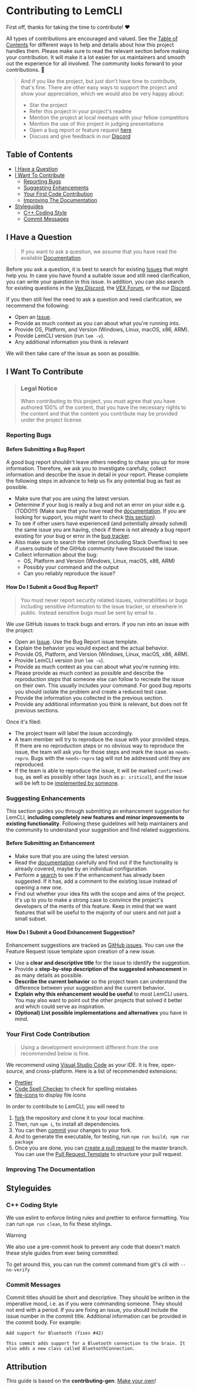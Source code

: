 <!-- omit in toc -->
# Contributing to LemCLI

First off, thanks for taking the time to contribute! ❤️

All types of contributions are encouraged and valued. See the [Table of Contents](#table-of-contents) for different ways to help and details about how this project handles them. Please make sure to read the relevant section before making your contribution. It will make it a lot easier for us maintainers and smooth out the experience for all involved. The community looks forward to your contributions. 🎉

> And if you like the project, but just don't have time to contribute, that's fine. There are other easy ways to support the project and show your appreciation, which we would also be very happy about:
> - Star the project
> - Refer this project in your project's readme
> - Mention the project at local meetups with your fellow competitors
> - Mention the use of this project in judging presentations
> - Open a bug report or feature request [here](https://github.com/LemLib/LemCLI/issues/new/choose)
> - Discuss and give feedback in our [Discord](https://discord.gg/pCHr7XZUTj)

<!-- omit in toc -->
## Table of Contents

- [I Have a Question](#i-have-a-question)
- [I Want To Contribute](#i-want-to-contribute)
  - [Reporting Bugs](#reporting-bugs)
  - [Suggesting Enhancements](#suggesting-enhancements)
  - [Your First Code Contribution](#your-first-code-contribution)
  - [Improving The Documentation](#improving-the-documentation)
- [Styleguides](#styleguides)
  - [C++ Coding Style](#c-coding-style)
  - [Commit Messages](#commit-messages)


## I Have a Question

> If you want to ask a question, we assume that you have read the available [Documentation](https://lemlib.github.io/LemCLI/).

Before you ask a question, it is best to search for existing [Issues](https://github.com/LemLib/LemCLI/issues) that might help you. In case you have found a suitable issue and still need clarification, you can write your question in this issue. In addition, you can also search for existing questions in the [Vex Discord](https://discord.gg/VUStG8p), the [VEX Forum](https://www.vexforum.com/), or the our [Discord](https://discord.gg/pCHr7XZUTj).


If you then still feel the need to ask a question and need clarification, we recommend the following:

- Open an [Issue](https://github.com/LemLib/LemCLI/issues/new).
- Provide as much context as you can about what you're running into.
- Provide OS, Platform, and Version (Windows, Linux, macOS, x86, ARM).
- Provide LemCLI version (run `lem -v`).
- Any additional information you think is relevant

We will then take care of the issue as soon as possible.

<!--
You might want to create a separate issue tag for questions and include it in this description. People should then tag their issues accordingly.

Depending on how large the project is, you may want to outsource the questioning, e.g. to Stack Overflow or Gitter. You may add additional contact and information possibilities:
- IRC
- Slack
- Gitter
- Stack Overflow tag
- Blog
- FAQ
- Roadmap
- E-Mail List
- Forum
-->

## I Want To Contribute

> ### Legal Notice <!-- omit in toc -->
> When contributing to this project, you must agree that you have authored 100% of the content, that you have the necessary rights to the content and that the content you contribute may be provided under the project license.

### Reporting Bugs

<!-- omit in toc -->
#### Before Submitting a Bug Report

A good bug report shouldn't leave others needing to chase you up for more information. Therefore, we ask you to investigate carefully, collect information and describe the issue in detail in your report. Please complete the following steps in advance to help us fix any potential bug as fast as possible.

- Make sure that you are using the latest version.
- Determine if your bug is really a bug and not an error on your side e.g. (TODO!!!) (Make sure that you have read the [documentation](https://lemlib.github.io/LemCLI/). If you are looking for support, you might want to check [this section](#i-have-a-question)).
- To see if other users have experienced (and potentially already solved) the same issue you are having, check if there is not already a bug report existing for your bug or error in the [bug tracker](https://github.com/LemLib/LemCLI/issues?q=label%3Abug).
- Also make sure to search the internet (including Stack Overflow) to see if users outside of the GitHub community have discussed the issue.
- Collect information about the bug:
  - OS, Platform and Version (Windows, Linux, macOS, x86, ARM)
  - Possibly your command and the output
  - Can you reliably reproduce the issue? 

<!-- omit in toc -->
#### How Do I Submit a Good Bug Report?

> You must never report security related issues, vulnerabilities or bugs including sensitive information to the issue tracker, or elsewhere in public. Instead sensitive bugs must be sent by email to .
<!-- You may add a PGP key to allow the messages to be sent encrypted as well. -->

We use GitHub issues to track bugs and errors. If you run into an issue with the project:

- Open an [Issue](https://github.com/LemLib/LemCLI/issues/new). Use the Bug Report issue template.
- Explain the behavior you would expect and the actual behavior.
- Provide OS, Platform, and Version (Windows, Linux, macOS, x86, ARM).
- Provide LemCLI version (run `lem -v`).
- Provide as much context as you can about what you're running into.
- Please provide as much context as possible and describe the *reproduction steps* that someone else can follow to recreate the issue on their own. This usually includes your command. For good bug reports you should isolate the problem and create a reduced test case.
- Provide the information you collected in the previous section.
- Provide any additional information you think is relevant, but does not fit previous sections.

Once it's filed:

- The project team will label the issue accordingly.
- A team member will try to reproduce the issue with your provided steps. If there are no reproduction steps or no obvious way to reproduce the issue, the team will ask you for those steps and mark the issue as `needs-repro`. Bugs with the `needs-repro` tag will not be addressed until they are reproduced.
- If the team is able to reproduce the issue, it will be marked `confirmed-bug`, as well as possibly other tags (such as `p: critical`), and the issue will be left to be [implemented by someone](#your-first-code-contribution).


### Suggesting Enhancements

This section guides you through submitting an enhancement suggestion for LemCLI, **including completely new features and minor improvements to existing functionality**. Following these guidelines will help maintainers and the community to understand your suggestion and find related suggestions.

<!-- omit in toc -->
#### Before Submitting an Enhancement

- Make sure that you are using the latest version.
- Read the [documentation](https://lemlib.github.io/LemCLI/) carefully and find out if the functionality is already covered, maybe by an individual configuration.
- Perform a [search](https://github.com/LemLib/LemCLI/issues) to see if the enhancement has already been suggested. If it has, add a comment to the existing issue instead of opening a new one.
- Find out whether your idea fits with the scope and aims of the project. It's up to you to make a strong case to convince the project's developers of the merits of this feature. Keep in mind that we want features that will be useful to the majority of our users and not just a small subset.

<!-- omit in toc -->
#### How Do I Submit a Good Enhancement Suggestion?

Enhancement suggestions are tracked as [GitHub issues](https://github.com/LemLib/LemCLI/issues). You can use the Feature Request issue template upon creation of a new issue.

- Use a **clear and descriptive title** for the issue to identify the suggestion.
- Provide a **step-by-step description of the suggested enhancement** in as many details as possible.
- **Describe the current behavior** so the project team can understand the difference between your suggestion and the current behavior.
- **Explain why this enhancement would be useful** to most LemCLI users. You may also want to point out the other projects that solved it better and which could serve as inspiration.
- **(Optional) List possible implementations and alternatives** you have in mind.

<!-- You might want to create an issue template for enhancement suggestions that can be used as a guide and that defines the structure of the information to be included. If you do so, reference it here in the description. -->

### Your First Code Contribution

> Using a development environment different from the one recommended below is fine.

We recommend using [Visual Studio Code](https://code.visualstudio.com/) as your IDE. It is free, open-source, and cross-platform.
Here is a list of recommended extensions:
- [Prettier](https://marketplace.visualstudio.com/items?itemName=esbenp.prettier-vscode)
- [Code Spell Checker](https://marketplace.visualstudio.com/items?itemName=streetsidesoftware.code-spell-checker) to check for spelling mistakes
- [file-icons](https://marketplace.visualstudio.com/items?itemName=file-icons.file-icons) to display file icons

In order to contribute to LemCLI, you will need to 
1. [fork](https://help.github.com/en/github/getting-started-with-github/fork-a-repo) the repository and clone it to your local machine. 
2. Then, run `npm i`, to install all dependencies.
3. You can then [commit](#commit-messages) your changes to your fork. 
4. And to generate the executable, for testing, run `npm run build; npm run package`
5. Once you are done, you can [create a pull request](https://help.github.com/en/github/collaborating-with-issues-and-pull-requests/creating-a-pull-request) to the master branch. You can use the [Pull Request Template](.github/PULL_REQUEST_TEMPLATE.md) to structure your pull request.



### Improving The Documentation
<!-- TODO
Updating, improving and correcting the documentation

-->

## Styleguides

### C++ Coding Style

We use eslint to enforce linting rules and prettier to enforce formatting. You can run `npm run clean`, to fix these stylings. 

> [!WARNING]
> We also use a pre-commit hook to prevent any code that doesn't match these style guides from ever being committed.
> 
> To get around this, you can run the commit command from git's cli with `--no-verify`

### Commit Messages
Commit titles should be short and descriptive. They should be written in the imperative mood, i.e. as if you were commanding someone. They should not end with a period. If you are fixing an issue, you should include the issue number in the commit title. Additional information can be provided in the commit body. For example:

```
Add support for Bluetooth (fixes #42)

This commit adds support for a Bluetooth connection to the brain. It also adds a new class called BluetoothConnection.
```

<!-- omit in toc -->
## Attribution
This guide is based on the **contributing-gen**. [Make your own](https://github.com/bttger/contributing-gen)!